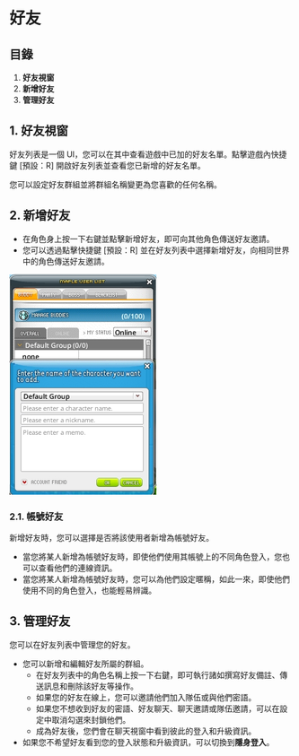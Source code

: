 # 好友
## 目錄
1.  **好友視窗**
2.  **新增好友**
3.  **管理好友**
## 1. 好友視窗

好友列表是一個 UI，您可以在其中查看遊戲中已加的好友名單。點擊遊戲內快捷鍵 \[預設：R\] 開啟好友列表並查看您已新增的好友名單。

您可以設定好友群組並將群組名稱變更為您喜歡的任何名稱。

## 2. 新增好友
*   在角色身上按一下右鍵並點擊新增好友，即可向其他角色傳送好友邀請。
*   您可以透過點擊快捷鍵 \[預設：R\] 並在好友列表中選擇新增好友，向相同世界中的角色傳送好友邀請。

![](/images/msn-101/beginners-guide/friends-and-guild/image_1747236364709_248.png)

### 2.1. 帳號好友

新增好友時，您可以選擇是否將該使用者新增為帳號好友。

*   當您將某人新增為帳號好友時，即使他們使用其帳號上的不同角色登入，您也可以查看他們的連線資訊。
*   當您將某人新增為帳號好友時，您可以為他們設定暱稱，如此一來，即使他們使用不同的角色登入，也能輕易辨識。
## 3. 管理好友

您可以在好友列表中管理您的好友。

*   您可以新增和編輯好友所屬的群組。
    *   在好友列表中的角色名稱上按一下右鍵，即可執行諸如撰寫好友備註、傳送訊息和刪除該好友等操作。
    *   如果您的好友在線上，您可以邀請他們加入隊伍或與他們密語。
    *   如果您不想收到好友的密語、好友聊天、聊天邀請或隊伍邀請，可以在設定中取消勾選來封鎖他們。
    *   成為好友後，您們會在聊天視窗中看到彼此的登入和升級資訊。
*   如果您不希望好友看到您的登入狀態和升級資訊，可以切換到**隱身登入**。